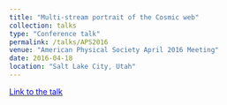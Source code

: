 ```yaml
---
title: "Multi-stream portrait of the Cosmic web"
collection: talks
type: "Conference talk"
permalink: /talks/APS2016
venue: "American Physical Society April 2016 Meeting"
date: 2016-04-18
location: "Salt Lake City, Utah"
---
```


[<u><span style="color:blue"> Link to the talk </span></u>](https://meetings.aps.org/Meeting/APR16/Session/S12.7)

